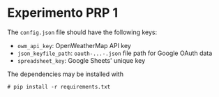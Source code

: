 # Experimento PRP 1

The `config.json` file should have the following keys:
* `owm_api_key`: OpenWeatherMap API key
* `json_keyfile_path`: `oauth-...-.json` file path for Google OAuth data
* `spreadsheet_key`: Google Sheets' unique key

The dependencies may be installed with

```
# pip install -r requirements.txt
```
